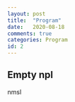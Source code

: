 ```yaml
---
layout: post
title:  "Program"
date:   2020-08-18
comments: true
categories: Program
id: 2
---
```


## Empty npl 

nmsl
